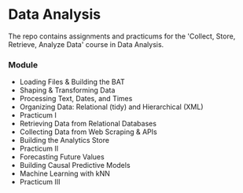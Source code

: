 # Data Analysis

The repo contains assignments and practicums for the 'Collect, Store, Retrieve, Analyze Data' course in Data Analysis.

### Module

- Loading Files & Building the BAT
- Shaping & Transforming Data
- Processing Text, Dates, and Times
- Organizing Data: Relational (tidy) and Hierarchical (XML)
- Practicum I
- Retrieving Data from Relational Databases
- Collecting Data from Web Scraping & APIs
- Building the Analytics Store
- Practicum II
- Forecasting Future Values
- Building Causal Predictive Models
- Machine Learning with kNN
- Practicum III
